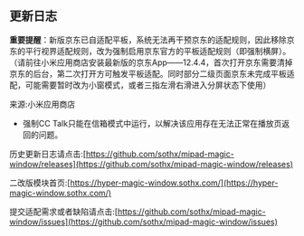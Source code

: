 ## 更新日志

**重要提醒**：新版京东已自适配平板，系统无法再干预京东的适配规则，因此移除京东的平行视界适配规则，改为强制启用京东官方的平板适配规则（即强制横屏）。
（请前往小米应用商店安装最新版的京东App——12.4.4，首次打开京东需要清掉京东的后台，第二次打开方可触发平板适配。同时部分二级页面京东未完成平板适配，可能需要暂时改为小窗模式，或者三指左滑右滑进入分屏状态下使用）

来源:小米应用商店

- 强制CC Talk只能在信箱模式中运行，以解决该应用存在无法正常在播放页返回的问题。



历史更新日志请点击:[https://github.com/sothx/mipad-magic-window/releases](https://github.com/sothx/mipad-magic-window/releases)


二改版模块首页:[https://hyper-magic-window.sothx.com/](https://hyper-magic-window.sothx.com/)


提交适配需求或者缺陷请点击:[https://github.com/sothx/mipad-magic-window/issues](https://github.com/sothx/mipad-magic-window/issues)
